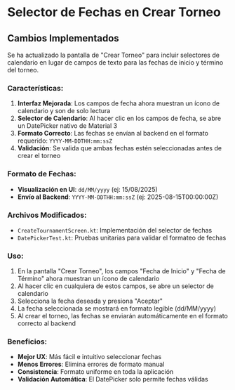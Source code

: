 # Selector de Fechas en Crear Torneo

## Cambios Implementados

Se ha actualizado la pantalla de "Crear Torneo" para incluir selectores de calendario en lugar de campos de texto para las fechas de inicio y término del torneo.

### Características:

1. **Interfaz Mejorada**: Los campos de fecha ahora muestran un ícono de calendario y son de solo lectura
2. **Selector de Calendario**: Al hacer clic en los campos de fecha, se abre un DatePicker nativo de Material 3
3. **Formato Correcto**: Las fechas se envían al backend en el formato requerido: `YYYY-MM-DDTHH:mm:ssZ`
4. **Validación**: Se valida que ambas fechas estén seleccionadas antes de crear el torneo

### Formato de Fechas:

- **Visualización en UI**: `dd/MM/yyyy` (ej: 15/08/2025)
- **Envío al Backend**: `YYYY-MM-DDTHH:mm:ssZ` (ej: 2025-08-15T00:00:00Z)

### Archivos Modificados:

- `CreateTournamentScreen.kt`: Implementación del selector de fechas
- `DatePickerTest.kt`: Pruebas unitarias para validar el formateo de fechas

### Uso:

1. En la pantalla "Crear Torneo", los campos "Fecha de Inicio" y "Fecha de Término" ahora muestran un ícono de calendario
2. Al hacer clic en cualquiera de estos campos, se abre un selector de calendario
3. Selecciona la fecha deseada y presiona "Aceptar"
4. La fecha seleccionada se mostrará en formato legible (dd/MM/yyyy)
5. Al crear el torneo, las fechas se enviarán automáticamente en el formato correcto al backend

### Beneficios:

- **Mejor UX**: Más fácil e intuitivo seleccionar fechas
- **Menos Errores**: Elimina errores de formato manual
- **Consistencia**: Formato uniforme en toda la aplicación
- **Validación Automática**: El DatePicker solo permite fechas válidas